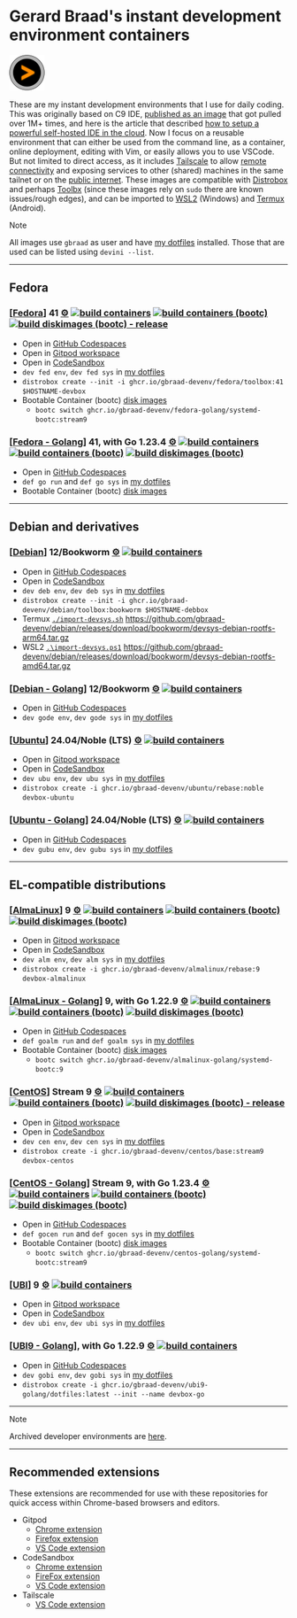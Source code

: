 Gerard Braad's instant development environment containers
=========================================================

!["Prompt"](https://raw.githubusercontent.com/gbraad/assets/gh-pages/icons/prompt-icon-64.png)

These are my instant development environments that I use for daily coding. This was originally based on C9 IDE, [published as an image](https://hub.docker.com/r/gbraad/c9ide) that got pulled over 1M+ times, and here is the article that described [how to setup a powerful self-hosted IDE in the cloud](https://gbraad.nl/blog/setting-up-a-powerful-self-hosted-ide-in-the-cloud.html). Now I focus on a reusable environment that can either be used from the command line, as a container, online deployment, editing with Vim, or easily allows you to use VSCode. But not limited to direct access, as it includes [Tailscale](https://tailscale.com) to allow [remote connectivity](https://github.com/spotsnel/tailscale-tailwings) and exposing services to other (shared) machines in the same tailnet or on the [public internet](https://tailscale.com/kb/1247/funnel-serve-use-cases/). These images are compatible with [Distrobox](https://github.com/89luca89/distrobox) and perhaps [Toolbx](https://containertoolbx.org/) (since these images rely on `sudo` there are known issues/rough edges), and can be imported to [WSL2](https://github.com/gbraad-devenv/WSL2-import) (Windows) and [Termux](https://github.com/gbraad-devenv/termux-import) (Android).

> [!NOTE]
> All images use `gbraad` as user and have [my dotfiles](https://github.com/gbraad-dotfiles/) installed. Those that are used can be listed using `devini --list`.

---


## Fedora

### [[Fedora](https://github.com/gbraad-devenv/fedora)] 41 [⚙️](https://github.com/gbraad-devenv/fedora/actions) [![build containers](https://github.com/gbraad-devenv/fedora/actions/workflows/build-containers.yml/badge.svg)](https://github.com/gbraad-devenv/fedora/actions/workflows/build-containers.yml) [![build containers (bootc)](https://github.com/gbraad-devenv/fedora/actions/workflows/build-containers-bootc.yml/badge.svg)](https://github.com/gbraad-devenv/fedora/actions/workflows/build-containers-bootc.yml) [![build diskimages (bootc) - release](https://github.com/gbraad-devenv/fedora/actions/workflows/build-diskimages-release.yaml/badge.svg)](https://github.com/gbraad-devenv/fedora/actions/workflows/build-diskimages-release.yaml)

  * Open in [GitHub Codespaces](https://github.com/codespaces/new?hide_repo_select=true&ref=main&repo=61788628&skip_quickstart=true)
  * Open in [Gitpod workspace](https://gitpod.io/#https://github.com/gbraad-devenv/fedora)
  * Open in [CodeSandbox](https://codesandbox.io/p/github/gbraad-devenv/fedora)
  * `dev fed env`, `dev fed sys` in [my dotfiles](https://github.com/gbraad/dotfiles/)
  * `distrobox create --init -i ghcr.io/gbraad-devenv/fedora/toolbox:41 $HOSTNAME-devbox`
  * Bootable Container (bootc) [disk images](https://github.com/gbraad-devenv/fedora/releases/tag/41)
    * `bootc switch ghcr.io/gbraad-devenv/fedora-golang/systemd-bootc:stream9`


### [[Fedora - Golang](https://github.com/gbraad-devenv/fedora-golang)] 41, with Go 1.23.4 [⚙️](https://github.com/gbraad-devenv/fedora-golang/actions) [![build containers](https://github.com/gbraad-devenv/fedora-golang/actions/workflows/build-containers.yml/badge.svg)](https://github.com/gbraad-devenv/fedora-golang/actions/workflows/build-containers.yml) [![build containers (bootc)](https://github.com/gbraad-devenv/fedora-golang/actions/workflows/build-containers-bootc.yml/badge.svg)](https://github.com/gbraad-devenv/fedora-golang/actions/workflows/build-containers-bootc.yml) [![build diskimages (bootc)](https://github.com/gbraad-devenv/fedora-golang/actions/workflows/build-diskimages-release.yml/badge.svg)](https://github.com/gbraad-devenv/fedora-golang/actions/workflows/build-diskimages-release.yml)

  * Open in [GitHub Codespaces](https://github.com/codespaces/new?hide_repo_select=true&ref=main&repo=914744126&skip_quickstart=true)
  * `def go run` and `def go sys` in [my dotfiles](https://github.com/gbraad/dotfiles/blob/main/zsh/.zshrc.d/devenv.zsh)
  * Bootable Container (bootc) [disk images](https://github.com/gbraad-devenv/fedora-golang/releases/tag/latest)

---


## Debian and derivatives

### [[Debian](https://github.com/gbraad-devenv/debian)] 12/Bookworm [⚙️](https://github.com/gbraad-devenv/debian/actions) [![build containers](https://github.com/gbraad-devenv/debian/actions/workflows/build-containers.yml/badge.svg)](https://github.com/gbraad-devenv/debian/actions/workflows/build-containers.yml)

  * Open in [GitHub Codespaces](https://github.com/codespaces/new?hide_repo_select=true&ref=main&repo=636945920)
  * Open in [CodeSandbox](https://codesandbox.io/p/github/gbraad-devenv/debian)
  * `dev deb env`, `dev deb sys` in [my dotfiles](https://github.com/gbraad/dotfiles/)
  * `distrobox create --init -i ghcr.io/gbraad-devenv/debian/toolbox:bookworm $HOSTNAME-debbox`
  * Termux [`./import-devsys.sh`](https://github.com/gbraad-devenv/termux-import/blob/main/import-devsys.sh) https://github.com/gbraad-devenv/debian/releases/download/bookworm/devsys-debian-rootfs-arm64.tar.gz
  * WSL2 [`.\import-devsys.ps1`](https://github.com/gbraad-devenv/wsl2-import/blob/main/import-devsys.ps1) https://github.com/gbraad-devenv/debian/releases/download/bookworm/devsys-debian-rootfs-amd64.tar.gz


### [[Debian - Golang](https://github.com/gbraad-devenv/debian-golang)] 12/Bookworm [⚙️](https://github.com/gbraad-devenv/debian-golang/actions) [![build containers](https://github.com/gbraad-devenv/debian-golang/actions/workflows/build-containers.yml/badge.svg)](https://github.com/gbraad-devenv/debian-golang/actions/workflows/build-containers.yml)


  * Open in [GitHub Codespaces](https://github.com/codespaces/new?hide_repo_select=true&ref=main&repo=937007673&skip_quickstart=true)
  * `dev gode env`, `dev gode sys` in [my dotfiles](https://github.com/gbraad/dotfiles/)


### [[Ubuntu](https://github.com/gbraad-devenv/ubuntu)] 24.04/Noble (LTS) [⚙️](https://github.com/gbraad-devenv/ubuntu/actions) [![build containers](https://github.com/gbraad-devenv/ubuntu/actions/workflows/build-containers.yml/badge.svg)](https://github.com/gbraad-devenv/ubuntu/actions/workflows/build-containers.yml)


  * Open in [Gitpod workspace](https://gitpod.io/#https://github.com/gbraad-devenv/ubuntu)
  * Open in [CodeSandbox](https://codesandbox.io/p/github/gbraad-devenv/ubuntu)
  * `dev ubu env`, `dev ubu sys` in [my dotfiles](https://github.com/gbraad/dotfiles/)
  * `distrobox create -i ghcr.io/gbraad-devenv/ubuntu/rebase:noble devbox-ubuntu`


### [[Ubuntu - Golang](https://github.com/gbraad-devenv/ubuntu-golang)] 24.04/Noble (LTS) [⚙️](https://github.com/gbraad-devenv/ubuntu-golang/actions) [![build containers](https://github.com/gbraad-devenv/ubuntu-golang/actions/workflows/build-containers.yml/badge.svg)](https://github.com/gbraad-devenv/ubuntu-golang/actions/workflows/build-containers.yml)

  * Open in [GitHub Codespaces](https://github.com/codespaces/new?hide_repo_select=true&ref=main&repo=936999963&skip_quickstart=true)
  * `dev gubu env`, `dev gubu sys` in [my dotfiles](https://github.com/gbraad/dotfiles/)

---


## EL-compatible distributions

### [[AlmaLinux](https://github.com/gbraad-devenv/almalinux)] 9 [⚙️](https://github.com/gbraad-devenv/almalinux/actions) [![build containers](https://github.com/gbraad-devenv/almalinux/actions/workflows/build-containers.yml/badge.svg)](https://github.com/gbraad-devenv/almalinux/actions/workflows/build-containers.yml) [![build containers (bootc)](https://github.com/gbraad-devenv/almalinux/actions/workflows/build-containers-bootc.yml/badge.svg)](https://github.com/gbraad-devenv/almalinux/actions/workflows/build-containers-bootc.yml) [![build diskimages (bootc)](https://github.com/gbraad-devenv/almalinux/actions/workflows/build-diskimages-release.yml/badge.svg)](https://github.com/gbraad-devenv/almalinux/actions/workflows/build-diskimages-release.yml)


  * Open in [Gitpod workspace](https://gitpod.io/#https://github.com/gbraad-devenv/almalinux)
  * Open in [CodeSandbox](https://codesandbox.io/p/github/gbraad-devenv/almalinux)
  * `dev alm env`, `dev alm sys` in [my dotfiles](https://github.com/gbraad/dotfiles/)
  * `distrobox create -i ghcr.io/gbraad-devenv/almalinux/rebase:9 devbox-almalinux`


### [[AlmaLinux - Golang](https://github.com/gbraad-devenv/almalinux-golang)] 9, with Go 1.22.9 [⚙️](https://github.com/gbraad-devenv/almalinux-golang/actions) [![build containers](https://github.com/gbraad-devenv/almalinux-golang/actions/workflows/build-containers.yml/badge.svg)](https://github.com/gbraad-devenv/almalinux-golang/actions/workflows/build-containers.yml) [![build containers (bootc)](https://github.com/gbraad-devenv/almalinux-golang/actions/workflows/build-containers-bootc.yml/badge.svg)](https://github.com/gbraad-devenv/almalinux-golang/actions/workflows/build-containers-bootc.yml) [![build diskimages (bootc)](https://github.com/gbraad-devenv/almalinux-golang/actions/workflows/build-diskimages-release.yml/badge.svg)](https://github.com/gbraad-devenv/almalinux-golang/actions/workflows/build-diskimages-release.yml)

  * Open in [GitHub Codespaces](https://github.com/codespaces/new?hide_repo_select=true&ref=main&repo=937083584&skip_quickstart=true)
  * `def goalm run` and `def goalm sys` in [my dotfiles](https://github.com/gbraad/dotfiles/blob/main/zsh/.zshrc.d/devenv.zsh)
  * Bootable Container (bootc) [disk images](https://github.com/gbraad-devenv/almalinux-golang/releases/tag/latest)
    * `bootc switch ghcr.io/gbraad-devenv/almalinux-golang/systemd-bootc:9`


### [[CentOS](https://github.com/gbraad-devenv/centos)] Stream 9 [⚙️](https://github.com/gbraad-devenv/centos/actions) [![build containers](https://github.com/gbraad-devenv/centos/actions/workflows/build-containers.yml/badge.svg)](https://github.com/gbraad-devenv/centos/actions/workflows/build-containers.yml) [![build containers (bootc)](https://github.com/gbraad-devenv/centos/actions/workflows/build-containers-bootc.yml/badge.svg)](https://github.com/gbraad-devenv/centos/actions/workflows/build-containers-bootc.yml) [![build diskimages (bootc) - release](https://github.com/gbraad-devenv/centos/actions/workflows/build-diskimages-release.yaml/badge.svg)](https://github.com/gbraad-devenv/centos/actions/workflows/build-diskimages-release.yaml)

  * Open in [Gitpod workspace](https://gitpod.io/#https://github.com/gbraad-devenv/centos)
  * Open in [CodeSandbox](https://codesandbox.io/p/github/gbraad-devenv/centos)
  * `dev cen env`, `dev cen sys` in [my dotfiles](https://github.com/gbraad/dotfiles/)
  * `distrobox create -i ghcr.io/gbraad-devenv/centos/base:stream9 devbox-centos`


### [[CentOS - Golang](https://github.com/gbraad-devenv/centos-golang)] Stream 9, with Go 1.23.4 [⚙️](https://github.com/gbraad-devenv/centos-golang/actions) [![build containers](https://github.com/gbraad-devenv/centos-golang/actions/workflows/build-containers.yml/badge.svg)](https://github.com/gbraad-devenv/centos-golang/actions/workflows/build-containers.yml) [![build containers (bootc)](https://github.com/gbraad-devenv/centos-golang/actions/workflows/build-containers-bootc.yml/badge.svg)](https://github.com/gbraad-devenv/centos-golang/actions/workflows/build-containers-bootc.yml) [![build diskimages (bootc)](https://github.com/gbraad-devenv/centos-golang/actions/workflows/build-diskimages.yml/badge.svg)](https://github.com/gbraad-devenv/centos-golang/actions/workflows/build-diskimages.yml)

  * Open in [GitHub Codespaces](https://github.com/codespaces/new?hide_repo_select=true&ref=main&repo=936139144&skip_quickstart=true)
  * `def gocen run` and `def gocen sys` in [my dotfiles](https://github.com/gbraad/dotfiles/blob/main/zsh/.zshrc.d/devenv.zsh)
  * Bootable Container (bootc) [disk images](https://github.com/gbraad-devenv/centos-golang/releases/tag/latest)
    * `bootc switch ghcr.io/gbraad-devenv/centos-golang/systemd-bootc:stream9`


### [[UBI](https://github.com/gbraad-devenv/ubi9)] 9 [⚙️](https://github.com/gbraad-devenv/ubi9/actions) [![build containers](https://github.com/gbraad-devenv/ubi9/actions/workflows/build-containers.yml/badge.svg)](https://github.com/gbraad-devenv/ubi9/actions/workflows/build-containers.yml)

  * Open in [Gitpod workspace](https://gitpod.io/#https://github.com/gbraad-devenv/ubi9)
  * Open in [CodeSandbox](https://codesandbox.io/p/github/gbraad-devenv/ubi9)
  * `dev ubi env`, `dev ubi sys` in [my dotfiles](https://github.com/gbraad/dotfiles/)


### [[UBI9 - Golang](https://github.com/gbraad-devenv/ubi9-golang)], with Go 1.22.9 [⚙️](https://github.com/gbraad-devenv/ubi9-golang/actions) [![build containers](https://github.com/gbraad-devenv/ubi9-golang/actions/workflows/build-containers.yml/badge.svg)](https://github.com/gbraad-devenv/ubi9-golang/actions/workflows/build-containers.yml)

  * Open in [GitHub Codespaces](https://github.com/codespaces/new?hide_repo_select=true&ref=main&repo=936544304&skip_quickstart=true)
  * `dev gobi env`, `dev gobi sys` in [my dotfiles](https://github.com/gbraad/dotfiles/)
  * `distrobox create -i ghcr.io/gbraad-devenv/ubi9-golang/dotfiles:latest --init --name devbox-go`

---

> [!NOTE]
> Archived developer environments are [here](./archive.md).

---

## Recommended extensions
These extensions are recommended for use with these repositories for quick access within Chrome-based browsers and editors.

  * Gitpod
    - [Chrome extension](https://chromewebstore.google.com/detail/gitpod/dodmmooeoklaejobgleioelladacbeki)
    - [Firefox extension](https://addons.mozilla.org/en-US/firefox/addon/gitpod/)
    - [VS Code extension](https://marketplace.visualstudio.com/items?itemName=gitpod.gitpod-desktop)
  * CodeSandbox
    - [Chrome extension](https://chromewebstore.google.com/detail/codesandbox/hdidglkcgdolpoijdckmafdnddjoglia)
    - [FireFox extension](https://addons.mozilla.org/en-US/firefox/addon/codesandbox/)
    - [VS Code extension](https://marketplace.visualstudio.com/items?itemName=CodeSandbox-io.codesandbox-projects)
  * Tailscale
    - [VS Code extension](https://marketplace.visualstudio.com/items?itemName=tailscale.vscode-tailscale)
